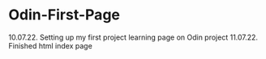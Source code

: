 # Odin-First-Page
10.07.22. Setting up my first project learning page on Odin project
11.07.22. Finished html index page